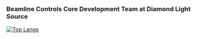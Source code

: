 ### Beamline Controls Core Development Team at Diamond Light Source

[![Top Langs](https://github-readme-stats.vercel.app/api/top-langs/?username=marcelldls&layout=compact&theme=vision-friendly-dark&hide=jupyter%20notebook)](https://github.com/anuraghazra/github-readme-stats)

<!--
**marcelldls/marcelldls** is a ✨ _special_ ✨ repository because its `README.md` (this file) appears on your GitHub profile.

Here are some ideas to get you started:

- 🔭 I’m currently working on ...
- 🌱 I’m currently learning ...
- 👯 I’m looking to collaborate on ...
- 🤔 I’m looking for help with ...
- 💬 Ask me about ...
- 📫 How to reach me: ...
- 😄 Pronouns: ...
- ⚡ Fun fact: ...
-->

